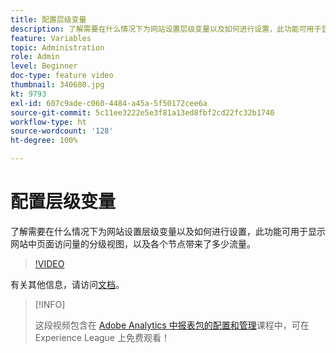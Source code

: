 ```yaml
---
title: 配置层级变量
description: 了解需要在什么情况下为网站设置层级变量以及如何进行设置，此功能可用于显示网站中页面访问量的分级视图，以及各个节点带来了多少流量。
feature: Variables
topic: Administration
role: Admin
level: Beginner
doc-type: feature video
thumbnail: 340680.jpg
kt: 9793
exl-id: 607c9ade-c060-4484-a45a-5f50172cee6a
source-git-commit: 5c11ee3222e5e3f81a13ed8fbf2cd22fc32b1740
workflow-type: ht
source-wordcount: '128'
ht-degree: 100%

---
```


# 配置层级变量

了解需要在什么情况下为网站设置层级变量以及如何进行设置，此功能可用于显示网站中页面访问量的分级视图，以及各个节点带来了多少流量。

>[!VIDEO](https://video.tv.adobe.com/v/340680/?quality=12&learn=on)

有关其他信息，请访问[文档](https://experienceleague.adobe.com/docs/analytics/implementation/vars/page-vars/hier.html)。

>[!INFO]
>
> 这段视频包含在 [Adobe Analytics 中报表包的配置和管理](https://experienceleague.adobe.com/?recommended=Analytics-A-1-2021.1.administration)课程中，可在 Experience League 上免费观看！
